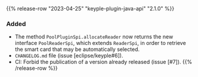 {{% release-row "2023-04-25" "keyple-plugin-java-api" "2.1.0" %}} 
### Added
- The method `PoolPluginSpi.allocateReader` now returns the new interface `PoolReaderSpi`, which extends `ReaderSpi`, in
  order to retrieve the smart card that may be automatically selected.
- `CHANGELOG.md` file (issue [eclipse/keyple#6]).
- CI: Forbid the publication of a version already released (issue [#7]).
{{% /release-row %}}
